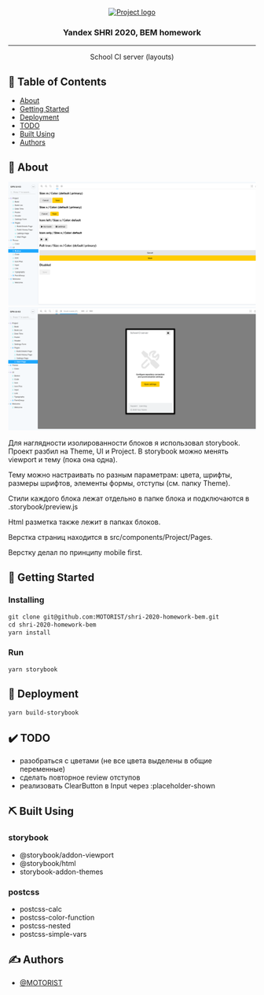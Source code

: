 <p align="center">
  <a href="" rel="noopener">
 <img width=200px height=200px src="https://yastatic.net/s3/lpc/28978093-8753-4cf9-97b2-dcc79dbe722d.svg" alt="Project logo"></a>
</p>

<h3 align="center">Yandex SHRI 2020, BEM homework</h3>

---

<p align="center"> School CI server (layouts)</p>

## 📝 Table of Contents

- [About](#about)
- [Getting Started](#getting_started)
- [Deployment](#deployment)
- [TODO](#todo)
- [Built Using](built_using)
- [Authors](#authors)

## 🧐 About <a name = "about"></a>
![School CI server](screenshots/screenshot-01.png)
![School CI server](screenshots/screenshot-02.png)

Для наглядности изолированности блоков я использовал storybook. Проект разбил на Theme, UI и Project. В storybook можно менять viewport и тему (пока она одна).

Тему можно настраивать по разным параметрам: цвета, шрифты, размеры шрифтов, элементы формы, отступы (см. папку Theme).

Стили каждого блока лежат отдельно в папке блока и подключаются в .storybook/preview.js

Html разметка также лежит в папках блоков.

Верстка страниц находится в src/components/Project/Pages.

Верстку делал по принципу mobile first.


## 🏁 Getting Started <a name = "getting_started"></a>

### Installing

```
git clone git@github.com:MOTORIST/shri-2020-homework-bem.git
cd shri-2020-homework-bem
yarn install
```

### Run

```
yarn storybook
```

## 🚀 Deployment <a name = "deployment"></a>

```
yarn build-storybook
```

## ✔️ TODO <a name = "todo"></a>

  - разобраться с цветами (не все цвета выделены в общие переменные)
  - сделать повторное review отступов
  - реализовать ClearButton в Input через :placeholder-shown

## ⛏️ Built Using <a name = "built_using"></a>

### storybook
- @storybook/addon-viewport
- @storybook/html
- storybook-addon-themes

### postcss
- postcss-calc
- postcss-color-function
- postcss-nested
- postcss-simple-vars

## ✍️ Authors <a name = "authors"></a>

- [@MOTORIST](https://github.com/MOTORIST)
